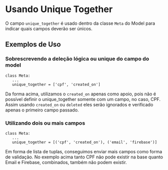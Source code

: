 # Usando Unique Together

O campo `unique_together` é usado dentro da classe `Meta` do Model para indicar quais campos deverão ser únicos.

## Exemplos de Uso

### Sobrescrevendo a deleção lógica ou unique do campo do model
```
class Meta:
   ...
   unique_together = ['cpf', 'created_on']
```
Da forma acima, utilizamos o `created_on` apenas como apoio, pois não é possível definir o unique_together somente com um campo, no caso, CPF. Assim usando `created_on` ou `deleted` eles serão ignorados e verificado apenas o primeiro campo passado.

### Utilizando dois ou mais campos
```
class Meta:
   ...
   unique_together = [('cpf', 'created_on'), ('email', 'firebase')]
```
Em forma de lista de tuplas, conseguimos enviar mais campos como forma de validação.
No exemplo acima tanto CPF não pode existir na base quanto Email e Firebase, combinados, também não podem existir.
